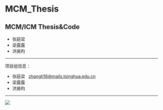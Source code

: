 # MCM_Thesis
MCM/ICM Thesis&amp;Code
----------

* 张庭梁
* 梁露露
* 洪昊昀
----------
项目组信息：

- 张庭梁   zhangtl16@mails.tsinghua.edu.cn
- 梁露露
- 洪昊昀

-----------
![](https://github.com/TingliangZhang/Killer_Robort/blob/master/thu-whole-logo.png)
